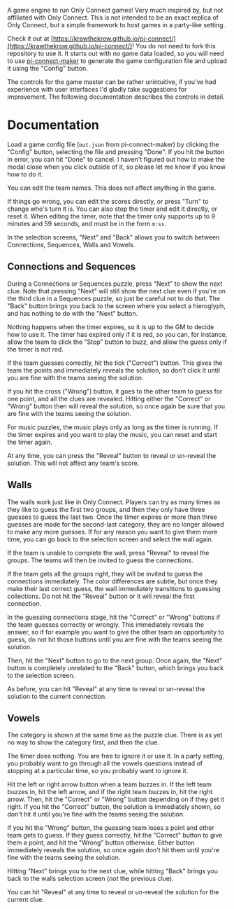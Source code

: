 A game engine to run Only Connect games! Very much inspired by, but not affiliated with Only Connect. This is not intended to be an exact replica of Only Connect, but a simple framework to host games in a party-like setting.

Check it out at [https://krawthekrow.github.io/pi-connect/](https://krawthekrow.github.io/pi-connect/)! You do not need to fork this repository to use it. It starts out with no game data loaded, so you will need to use [pi-connect-maker](https://github.com/krawthekrow/pi-connect-maker) to generate the game configuration file and upload it using the "Config" button.

The controls for the game master can be rather unintuitive, if you've had experience with user interfaces I'd gladly take suggestions for improvement. The following documentation describes the controls in detail.

Documentation
=============

Load a game config file (`out.json` from pi-connect-maker) by clicking the "Config" button, selecting the file and pressing "Done". If you hit the button in error, you can hit "Done" to cancel. I haven't figured out how to make the modal close when you click outside of it, so please let me know if you know how to do it.

You can edit the team names. This does not affect anything in the game.

If things go wrong, you can edit the scores directly, or press "Turn" to change who's turn it is. You can also stop the timer and edit it directly, or reset it. When editing the timer, note that the timer only supports up to 9 minutes and 59 seconds, and must be in the form `m:ss`.

In the selection screens, "Next" and "Back" allows you to switch between Connections, Sequences, Walls and Vowels.

Connections and Sequences
-------------------------

During a Connections or Sequences puzzle, press "Next" to show the next clue. Note that pressing "Next" will still show the next clue even if you're on the third clue in a Sequences puzzle, so just be careful not to do that. The "Back" button brings you back to the screen where you select a hieroglyph, and has nothing to do with the "Next" button.

Nothing happens when the timer expires, so it is up to the GM to decide how to use it. The timer has expired only if it is red, so you can, for instance, allow the team to click the "Stop" button to buzz, and allow the guess only if the timer is not red.

If the team guesses correctly, hit the tick ("Correct") button. This gives the team the points and immediately reveals the solution, so don't click it until you are fine with the teams seeing the solution.

If you hit the cross ("Wrong") button, it goes to the other team to guess for one point, and all the clues are revealed. Hitting either the "Correct" or "Wrong" button then will reveal the solution, so once again be sure that you are fine with the teams seeing the solution.

For music puzzles, the music plays only as long as the timer is running. If the timer expires and you want to play the music, you can reset and start the timer again.

At any time, you can press the "Reveal" button to reveal or un-reveal the solution. This will not affect any team's score.

Walls
-----

The walls work just like in Only Connect. Players can try as many times as they like to guess the first two groups, and then they only have three guesses to guess the last two. Once the timer expires or more than three guesses are made for the second-last category, they are no longer allowed to make any more guesses. If for any reason you want to give them more time, you can go back to the selection screen and select the wall again.

If the team is unable to complete the wall, press "Reveal" to reveal the groups. The teams will then be invited to guess the connections.

If the team gets all the groups right, they will be invited to guess the connections immediately. The color differences are subtle, but once they make their last correct guess, the wall immediately transitions to guessing collections. Do not hit the "Reveal" button or it will reveal the first connection.

In the guessing connections stage, hit the "Correct" or "Wrong" buttons if the team guesses correctly or wrongly. This immediately reveals the answer, so if for example you want to give the other team an opportunity to guess, do not hit those buttons until you are fine with the teams seeing the solution.

Then, hit the "Next" button to go to the next group. Once again, the "Next" button is completely unrelated to the "Back" button, which brings you back to the selection screen.

As before, you can hit "Reveal" at any time to reveal or un-reveal the solution to the current connection.

Vowels
------

The category is shown at the same time as the puzzle clue. There is as yet no way to show the category first, and then the clue.

The timer does nothing. You are free to ignore it or use it. In a party setting, you probably want to go through all the vowels questions instead of stopping at a particular time, so you probably want to ignore it.

Hit the left or right arrow button when a team buzzes in. If the left team buzzes in, hit the left arrow, and if the right team buzzes in, hit the right arrow. Then, hit the "Correct" or "Wrong" button depending on if they get it right. If you hit the "Correct" button, the solution is immediately shown, so don't hit it until you're fine with the teams seeing the solution.

If you hit the "Wrong" button, the guessing team loses a point and other team gets to guess. If they guess correctly, hit the "Correct" button to give them a point, and hit the "Wrong" button otherwise. Either button immediately reveals the solution, so once again don't hit them until you're fine with the teams seeing the solution.

Hitting "Next" brings you to the next clue, while hitting "Back" brings you back to the walls selection screen (_not_ the previous clue).

You can hit "Reveal" at any time to reveal or un-reveal the solution for the current clue.
